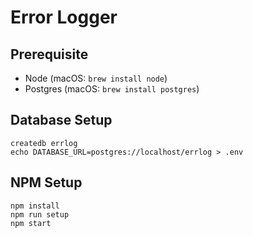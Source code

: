 # Error Logger

## Prerequisite

- Node (macOS: `brew install node`)
- Postgres (macOS: `brew install postgres`)

## Database Setup

```
createdb errlog
echo DATABASE_URL=postgres://localhost/errlog > .env
```

## NPM Setup

```
npm install
npm run setup
npm start
```
